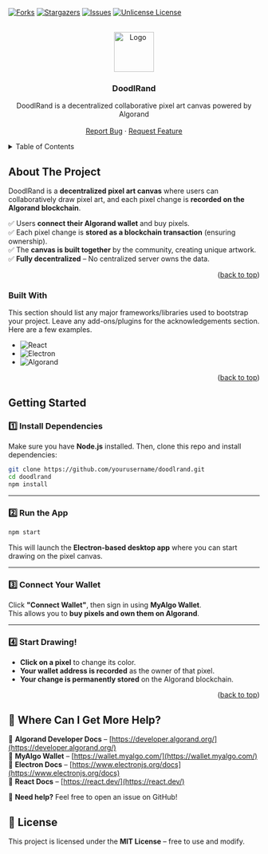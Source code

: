 <a id="readme-top"></a>

[stars-shield]: https://img.shields.io/github/stars/M-AnasGit/doodlrand.svg?style=for-the-badge
[stars-url]: https://github.com/M-AnasGit/doodlrand/stargazers

[forks-shield]: https://img.shields.io/github/forks/M-AnasGit/doodlrand.svg?style=for-the-badge
[forks-url]: https://github.com/M-AnasGit/doodlrand/network/members

[issues-shield]: https://img.shields.io/github/issues/M-AnasGit/doodlrand.svg?style=for-the-badge
[issues-url]: https://github.com/M-AnasGit/doodlrand/issues

[license-shield]: https://img.shields.io/github/license/M-AnasGit/doodlrand.svg?style=for-the-badge
[license-url]: https://github.com/M-AnasGit/doodlrand/blob/main/LICENSE

  [![Forks][forks-shield]][forks-url]
  [![Stargazers][stars-shield]][stars-url]
  [![Issues][issues-shield]][issues-url]
  [![Unlicense License][license-shield]][license-url]

<br />
<div align="center">
  <a href="https://github.com/M-AnasGit/doodlrand">
    <img src="dekstop-icon.png" alt="Logo" width="80" height="80">
  </a>

  <h3 align="center">DoodlRand</h3>

  <p align="center">
    DoodlRand is a decentralized collaborative pixel art canvas powered by Algorand
    <br />
    <br />
    <a href="https://github.com/M-AnasGit/doodlrand/issues/new?labels=bug&template=bug-report---.md">Report Bug</a>
    &middot;
    <a href="https://github.com/M-AnasGit/doodlrand/issues/new?labels=enhancement&template=feature-request---.md">Request Feature</a>
  </p>
</div>



<!-- TABLE OF CONTENTS -->
<details>
  <summary>Table of Contents</summary>
  <ol>
    <li>
      <a href="#about-the-project">About The Project</a>
      <ul>
        <li><a href="#built-with">Built With</a></li>
      </ul>
    </li>
    <li>
      <a href="#getting-started">Getting Started</a>
    </li>
    <li><a href="#docs">Docs</a></li>
    <li><a href="#license">License</a></li>
  </ol>
</details>


## About The Project

DoodlRand is a **decentralized pixel art canvas** where users can collaboratively draw pixel art, and each pixel change is **recorded on the Algorand blockchain**.  

✅ Users **connect their Algorand wallet** and buy pixels.  
✅ Each pixel change is **stored as a blockchain transaction** (ensuring ownership).  
✅ The **canvas is built together** by the community, creating unique artwork.  
✅ **Fully decentralized** – No centralized server owns the data.  
<p align="right">(<a href="#readme-top">back to top</a>)</p>

### Built With

This section should list any major frameworks/libraries used to bootstrap your project. Leave any add-ons/plugins for the acknowledgements section. Here are a few examples.

* ![React](https://img.shields.io/badge/React-20232A?style=for-the-badge&logo=react&logoColor=61DAFB)
* ![Electron](https://img.shields.io/badge/Electron-47848F?style=for-the-badge&logo=electron&logoColor=white)
* ![Algorand](https://img.shields.io/badge/Algorand-000000?style=for-the-badge&logo=algorand&logoColor=white)

<p align="right">(<a href="#readme-top">back to top</a>)</p>


<!-- GETTING STARTED -->
## Getting Started

### **1️⃣ Install Dependencies**  
Make sure you have **Node.js** installed. Then, clone this repo and install dependencies:  

```sh
git clone https://github.com/yourusername/doodlrand.git
cd doodlrand
npm install
```

---

### **2️⃣ Run the App**  
```sh
npm start
```
This will launch the **Electron-based desktop app** where you can start drawing on the pixel canvas.

---

### **3️⃣ Connect Your Wallet**  
Click **"Connect Wallet"**, then sign in using **MyAlgo Wallet**.  
This allows you to **buy pixels and own them on Algorand**.

---

### **4️⃣ Start Drawing!**  
- **Click on a pixel** to change its color.  
- **Your wallet address is recorded** as the owner of that pixel.  
- **Your change is permanently stored** on the Algorand blockchain.  

<p align="right">(<a href="#readme-top">back to top</a>)</p>


## **📖 Where Can I Get More Help?**  
🔹 **Algorand Developer Docs** – [https://developer.algorand.org/](https://developer.algorand.org/)  
🔹 **MyAlgo Wallet** – [https://wallet.myalgo.com/](https://wallet.myalgo.com/)  
🔹 **Electron Docs** – [https://www.electronjs.org/docs](https://www.electronjs.org/docs)  
🔹 **React Docs** – [https://react.dev/](https://react.dev/)  

🙋 **Need help?** Feel free to open an issue on GitHub!  


## **📜 License**  
This project is licensed under the **MIT License** – free to use and modify.  
